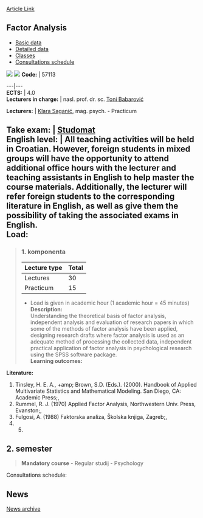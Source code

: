 [Article Link](https://www.fhs.hr/en/course/facana)

## Factor Analysis
  * [Basic data](https://www.fhs.hr/en/course/facana#v1id-523775_203298_1_0 "Basic data")
  * [Detailed data](https://www.fhs.hr/en/course/facana#v1id-523775_203298_1_1 "Detailed data")
  * [Classes](https://www.fhs.hr/en/course/facana#v1id-523775_203298_1_2 "Classes")
  * [Consultations schedule](https://www.fhs.hr/en/course/facana#v1id-523775_203298_1_3 "Consultations schedule")


[![](https://www.fhs.hr/img/flags/gif/hr.gif)](https://www.fhs.hr/predmet/fakan) [![](https://www.fhs.hr/img/flags/gif/gb.gif)](https://www.fhs.hr/en/course/facana)
**Code:** |  57113  
  
---|---  
**ECTS:** |  4.0   
**Lecturers in charge:** |  nasl. prof. dr. sc. [Toni Babarović](https://www.fhs.hr/staff/toni.babarovic)   
  
**Lecturers:** |  [Klara Saganić](https://www.fhs.hr/djelatnik/klara.saganic), mag. psych. - Practicum  
  
**Take exam:** |  [Studomat](http://www.isvu.hr/studomat)  
**English level:** |  All teaching activities will be held in Croatian. However, foreign students in mixed groups will have the opportunity to attend additional office hours with the lecturer and teaching assistants in English to help master the course materials. Additionally, the lecturer will refer foreign students to the corresponding literature in English, as well as give them the possibility of taking the associated exams in English.   
**Load:**  
---  
> ### 1. komponenta
> | Lecture type | Total  
> ---|---  
> Lectures | 30  
> Practicum | 15  
> * Load is given in academic hour (1 academic hour = 45 minutes)   
**Description:**  
> Understanding the theoretical basis of factor analysis, independent analysis and evaluation of research papers in which some of the methods of factor analysis have been applied, designing research drafts where factor analysis is used as an adequate method of processing the collected data, independent practical application of factor analysis in psychological research using the SPSS software package.  
**Learning outcomes:**  

  
**Literature:**  
  1. Tinsley, H. E. A., +amp; Brown, S.D. (Eds.). (2000). Handbook of Applied Multivariate Statistics and Mathematical Modeling. San Diego, CA: Academic Press;, 
  2. Rummel, R. J. (1970) Applied Factor Analysis, Northwestern Univ. Press, Evanston;, 
  3. Fulgosi, A. (1988) Faktorska analiza, Školska knjiga, Zagreb;, 
  4.   5. 
  
**2. semester**  
---  
> **Mandatory course** - Regular studij - Psychology  
>   
Consultations schedule: 


## News
[News archive](https://www.fhs.hr/en/course/facana?@=20px6#news_85154 "News archive")

